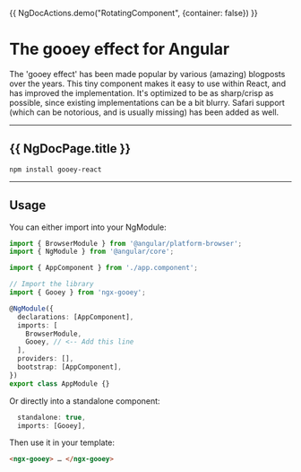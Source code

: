 {{ NgDocActions.demo("RotatingComponent", {container: false}) }}

# The gooey effect for Angular

The 'gooey effect' has been made popular by various (amazing) blogposts over the years. This tiny component makes it easy to use within React, and has improved the implementation. It's optimized to be as sharp/crisp as possible, since existing implementations can be a bit blurry. Safari support (which can be notorious, and is usually missing) has been added as well.

---

## {{ NgDocPage.title }}

`npm install gooey-react`

---

## Usage

You can either import into your NgModule:

```typescript name="app.module.ts"
import { BrowserModule } from '@angular/platform-browser';
import { NgModule } from '@angular/core';

import { AppComponent } from './app.component';

// Import the library
import { Gooey } from 'ngx-gooey';

@NgModule({
  declarations: [AppComponent],
  imports: [
    BrowserModule,
    Gooey, // <-- Add this line
  ],
  providers: [],
  bootstrap: [AppComponent],
})
export class AppModule {}
```

Or directly into a standalone component:

```typescript name="app.component.ts"
  standalone: true,
  imports: [Gooey],
```

Then use it in your template:

```html name="app.component.html"
<ngx-gooey> … </ngx-gooey>
```
